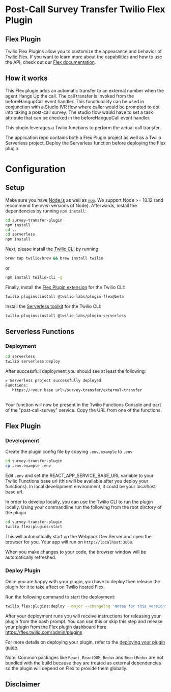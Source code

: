 # Post-Call Survey Transfer Twilio Flex Plugin

## Flex Plugin
Twilio Flex Plugins allow you to customize the appearance and behavior of [Twilio Flex](https://www.twilio.com/flex). If you want to learn more about the capabilities and how to use the API, check out our [Flex documentation](https://www.twilio.com/docs/flex).

## How it works
This Flex plugin adds an automatic transfer to an external number when the agent Hangs Up the call. The call transfer is invoked from the beforeHangupCall event handler.  This functionality can be used in conjunction with a Studio IVR flow where caller would be prompted to opt into taking a post-call survey.  The studio flow would have to set a task attribute that can be checked in the beforeHangupCall event handler.

This plugin leverages a Twilio functions to perform the actual call transfer.

The application repo contains both a Flex Plugin project as well as a Twilio Serverless project.  Deploy the Serverless function before deploying the Flex plugin.

# Configuration

## Setup

Make sure you have [Node.js](https://nodejs.org) as well as [`npm`](https://npmjs.com). We support Node >= 10.12 (and recommend the _even_ versions of Node). Afterwards, install the dependencies by running `npm install`:

```bash
cd survey-transfer-plugin
npm install
cd ..
cd serverless
npm install
```

Next, please install the [Twilio CLI](https://www.twilio.com/docs/twilio-cli/quickstart) by running:

```bash
brew tap twilio/brew && brew install twilio
```
or
```bash
npm install twilio-cli -g
```

Finally, install the [Flex Plugin extension](https://github.com/twilio-labs/plugin-flex/tree/v1-beta) for the Twilio CLI:

```bash
twilio plugins:install @twilio-labs/plugin-flex@beta
```

Install the [Serverless toolkit](https://www.twilio.com/docs/labs/serverless-toolkit) for the Twilio CLI:

```bash
twilio plugins:install @twilio-labs/plugin-serverless
```

## Serverless Functions

### Deployment

```bash
cd serverless
twilio serverless:deploy
```
After successfull deployment you should see at least the following:
```bash
✔ Serverless project successfully deployed
Functions:
   https://<your base url>/survey-transfer/external-transfer
   
```

Your function will now be present in the Twilio Functions Console and part of the "post-call-survey" service. Copy the URL from one of the functions. 

## Flex Plugin

### Development

Create the plugin config file by copying `.env.example` to `.env` 

```bash
cd survey-transfer-plugin
cp .env.example .env
```

Edit `.env` and set the REACT_APP_SERVICE_BASE_URL variable to your Twilio Functions base url (this will be available after you deploy your functions). In local development environment, it could be your localhost base url.

In order to develop locally, you can use the Twilio CLI to run the plugin locally. Using your commandline run the following from the root dirctory of the plugin.

```bash
cd survey-transfer-plugin
twilio flex:plugins:start
```

This will automatically start up the Webpack Dev Server and open the browser for you. Your app will run on `http://localhost:3000`.

When you make changes to your code, the browser window will be automatically refreshed.


### Deploy Plugin

Once you are happy with your plugin, you have to deploy then release the plugin for it to take affect on Twilio hosted Flex.

Run the following command to start the deployment:

```bash
twilio flex:plugins:deploy --major --changelog "Notes for this version" --description "Functionality of the plugin"
```

After your deployment runs you will receive instructions for releasing your plugin from the bash prompt. You can use this or skip this step and release your plugin from the Flex plugin dashboard here https://flex.twilio.com/admin/plugins

For more details on deploying your plugin, refer to the [deploying your plugin guide](https://www.twilio.com/docs/flex/plugins#deploying-your-plugin).

Note: Common packages like `React`, `ReactDOM`, `Redux` and `ReactRedux` are not bundled with the build because they are treated as external dependencies so the plugin will depend on Flex to provide them globally.


## Disclaimer